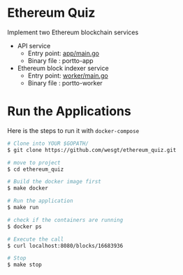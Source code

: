 # Ethereum Quiz
Implement two Ethereum blockchain services
- API service
  - Entry point: [app/main.go](https://github.com/wesgt/ethereum_quiz/blob/master/app/main.go)
  - Binary file : portto-app
- Ethereum block indexer service
  - Entry point: [worker/main.go](https://github.com/wesgt/ethereum_quiz/blob/master/worker/main.go)
  - Binary file : portto-worker

# Run the Applications
Here is the steps to run it with `docker-compose`

```bash
# Clone into YOUR $GOPATH/
$ git clone https://github.com/wesgt/ethereum_quiz.git

# move to project
$ cd ethereum_quiz

# Build the docker image first
$ make docker

# Run the application
$ make run

# check if the containers are running
$ docker ps

# Execute the call
$ curl localhost:8080/blocks/16683936

# Stop
$ make stop
```
